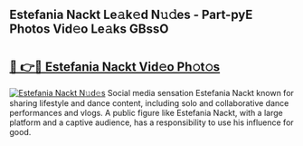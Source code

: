 ## Estefania Nackt Le𝚊k𝚎d N𝚞𝚍es - Part-pyE Photos Vid𝚎o Le𝚊ks GBssO

# <h2><a href="http://fb581s.evod.top/?m=Estefania+Nackt">🔗 👉🔴 Estefania Nackt Vid𝚎o Ph𝚘t𝚘s</a></h2>

[![Estefania Nackt N𝚞d𝚎s](https://i.imgur.com/8V9OHl7.gif)](http://fb581s.evod.top/?m=Estefania+Nackt)
Social media sensation Estefania Nackt known for sharing lifestyle and dance content, including solo and collaborative dance performances and vlogs. A public figure like Estefania Nackt, with a large platform and a captive audience, has a responsibility to use his influence for good. 
